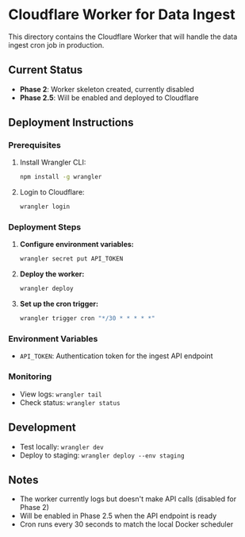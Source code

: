 # Cloudflare Worker for Data Ingest

This directory contains the Cloudflare Worker that will handle the data ingest cron job in production.

## Current Status

- **Phase 2**: Worker skeleton created, currently disabled
- **Phase 2.5**: Will be enabled and deployed to Cloudflare

## Deployment Instructions

### Prerequisites

1. Install Wrangler CLI:
   ```bash
   npm install -g wrangler
   ```

2. Login to Cloudflare:
   ```bash
   wrangler login
   ```

### Deployment Steps

1. **Configure environment variables:**
   ```bash
   wrangler secret put API_TOKEN
   ```

2. **Deploy the worker:**
   ```bash
   wrangler deploy
   ```

3. **Set up the cron trigger:**
   ```bash
   wrangler trigger cron "*/30 * * * * *"
   ```

### Environment Variables

- `API_TOKEN`: Authentication token for the ingest API endpoint

### Monitoring

- View logs: `wrangler tail`
- Check status: `wrangler status`

## Development

- Test locally: `wrangler dev`
- Deploy to staging: `wrangler deploy --env staging`

## Notes

- The worker currently logs but doesn't make API calls (disabled for Phase 2)
- Will be enabled in Phase 2.5 when the API endpoint is ready
- Cron runs every 30 seconds to match the local Docker scheduler 